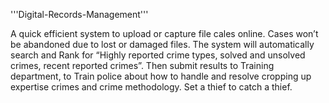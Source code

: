 '''Digital-Records-Management'''

A quick efficient system to upload or capture file cales online. Cases won’t be abandoned due to lost or damaged files. The system will automatically search and Rank for “Highly reported crime types, solved and unsolved crimes, recent reported crimes”. Then submit results to Training department, to Train police about how to handle and resolve cropping up expertise crimes and crime methodology. Set a thief to catch a thief.